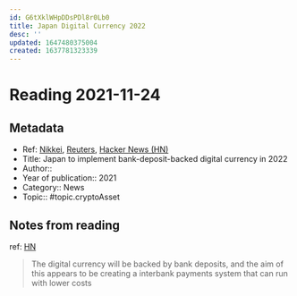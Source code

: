 ```yaml
---
id: G6tXklWHpDDsPDl8r0Lb0
title: Japan Digital Currency 2022
desc: ''
updated: 1647480375004
created: 1637781323339
---
```

# Reading 2021-11-24

## Metadata

- Ref: [Nikkei](https://asia.nikkei.com/Business/Finance/Japan-to-launch-bank-deposit-backed-digital-currency-in-2022), [Reuters](https://www.reuters.com/business/finance/consortium-japan-firms-test-launch-digital-currency-nikkei-2021-11-23/), [Hacker News (HN)](https://news.ycombinator.com/item?id=29330819)
- Title: Japan to implement bank-deposit-backed digital currency in 2022
- Author:: 
- Year of publication:: 2021
- Category:: News
- Topic:: #topic.cryptoAsset

## Notes from reading

ref: [HN](https://news.ycombinator.com/item?id=29332747)
> The digital currency will be backed by bank deposits, and the aim of this appears to be creating a interbank payments system that can run with lower costs
